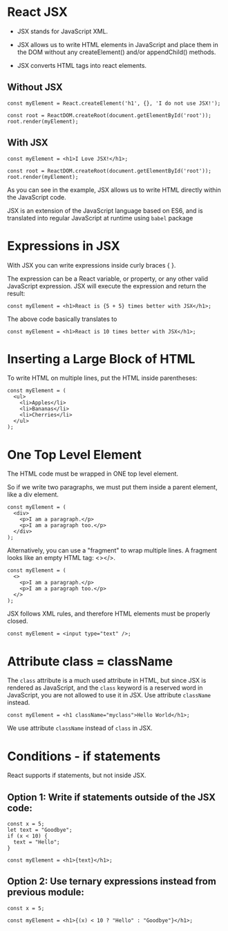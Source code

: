 # React JSX

- JSX stands for JavaScript XML.

- JSX allows us to write HTML elements in JavaScript and place them in the DOM without any createElement()  and/or appendChild() methods.

- JSX converts HTML tags into react elements.

## Without JSX
```
const myElement = React.createElement('h1', {}, 'I do not use JSX!');

const root = ReactDOM.createRoot(document.getElementById('root'));
root.render(myElement);
```

## With JSX
```
const myElement = <h1>I Love JSX!</h1>;

const root = ReactDOM.createRoot(document.getElementById('root'));
root.render(myElement);
```
As you can see in the example, JSX allows us to write HTML directly within the JavaScript code.

JSX is an extension of the JavaScript language based on ES6, and is translated into regular JavaScript at runtime using `babel` package

# Expressions in JSX

With JSX you can write expressions inside curly braces { }.

The expression can be a React variable, or property, or any other valid JavaScript expression. JSX will execute the expression and return the result:

```
const myElement = <h1>React is {5 + 5} times better with JSX</h1>;
```

The above code basically translates to
```
const myElement = <h1>React is 10 times better with JSX</h1>;
```

# Inserting a Large Block of HTML

To write HTML on multiple lines, put the HTML inside parentheses:

```
const myElement = (
  <ul>
    <li>Apples</li>
    <li>Bananas</li>
    <li>Cherries</li>
  </ul>
);
```
# One Top Level Element

The HTML code must be wrapped in ONE top level element.

So if we write two paragraphs, we must put them inside a parent element, like a div element.
```
const myElement = (
  <div>
    <p>I am a paragraph.</p>
    <p>I am a paragraph too.</p>
  </div>
);
```
Alternatively, you can use a "fragment" to wrap multiple lines. A fragment looks like an empty HTML tag: <></>.
```
const myElement = (
  <>
    <p>I am a paragraph.</p>
    <p>I am a paragraph too.</p>
  </>
);
```
JSX follows XML rules, and therefore HTML elements must be properly closed.
```
const myElement = <input type="text" />;
```

# Attribute class = className

The `class` attribute is a much used attribute in HTML, but since JSX is rendered as JavaScript, and the `class` keyword is a reserved word in JavaScript, you are not allowed to use it in JSX.
Use attribute `className` instead.

```
const myElement = <h1 className="myclass">Hello World</h1>;
```
We use attribute `className` instead of `class` in JSX.

# Conditions - if statements

React supports if statements, but not inside JSX.

## Option 1: Write if statements outside of the JSX code:
```
const x = 5;
let text = "Goodbye";
if (x < 10) {
  text = "Hello";
}

const myElement = <h1>{text}</h1>;
```

## Option 2: Use ternary expressions instead from previous module:
```
const x = 5;

const myElement = <h1>{(x) < 10 ? "Hello" : "Goodbye"}</h1>;
```